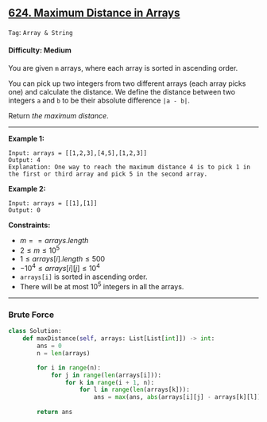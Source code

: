 ## [624. Maximum Distance in Arrays](https://leetcode.com/problems/maximum-distance-in-arrays)

```Tag```: ```Array & String```

#### Difficulty: Medium

You are given ```m``` arrays, where each array is sorted in ascending order.

You can pick up two integers from two different arrays (each array picks one) and calculate the distance. We define the distance between two integers ```a``` and ```b``` to be their absolute difference ```|a - b|```.

Return _the maximum distance_.

---

__Example 1:__
```
Input: arrays = [[1,2,3],[4,5],[1,2,3]]
Output: 4
Explanation: One way to reach the maximum distance 4 is to pick 1 in the first or third array and pick 5 in the second array.
```

__Example 2:__
```
Input: arrays = [[1],[1]]
Output: 0
```

__Constraints:__

- $m == arrays.length$
- $2 \le m \le 10^5$
- $1 \le arrays[i].length \le 500$
- $-10^4 \le arrays[i][j] \le 10^4$
- ```arrays[i]``` is sorted in ascending order.
- There will be at most $10^5$ integers in all the arrays.

---

### Brute Force

```Python
class Solution:
    def maxDistance(self, arrays: List[List[int]]) -> int:
        ans = 0
        n = len(arrays)

        for i in range(n):
            for j in range(len(arrays[i])):
                for k in range(i + 1, n):
                    for l in range(len(arrays[k])):
                        ans = max(ans, abs(arrays[i][j] - arrays[k][l]))
        
        return ans
```
